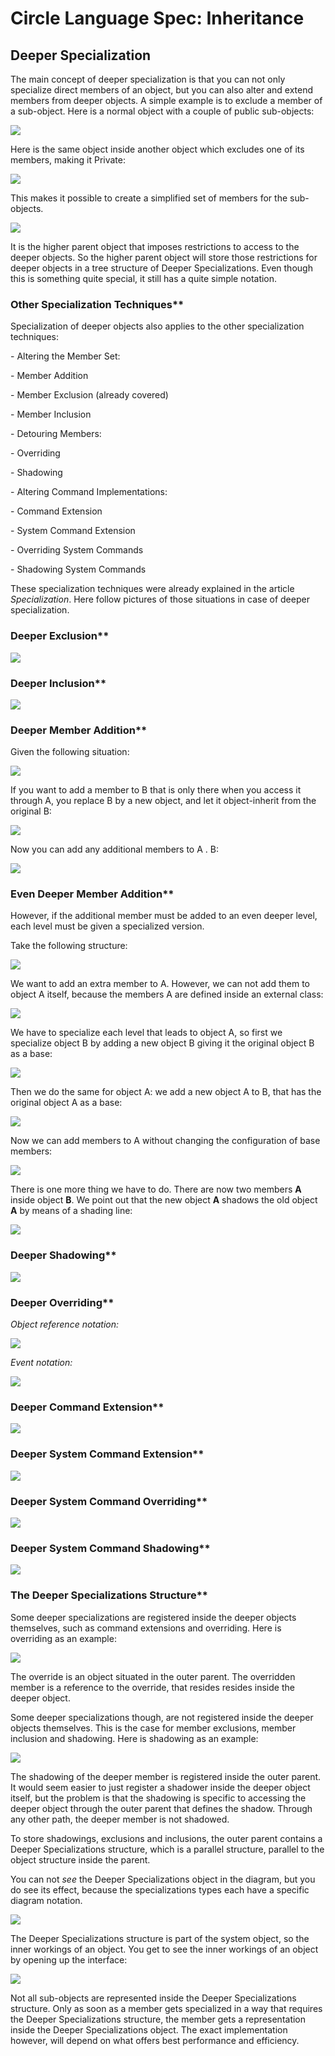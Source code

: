 ﻿Circle Language Spec: Inheritance
=================================

Deeper Specialization
---------------------

The main concept of deeper specialization is that you can not only specialize direct members of an object, but you can also alter and extend members from deeper objects. A simple example is to exclude a member of a sub-object. Here is a normal object with a couple of public sub-objects:

![](images/4.%20Deeper%20Specialization.001.png)

Here is the same object inside another object which excludes one of its members, making it Private:

![](images/4.%20Deeper%20Specialization.002.png)

This makes it possible to create a simplified set of members for the sub-objects.

![](images/4.%20Deeper%20Specialization.003.png)

It is the higher parent object that imposes restrictions to access to the deeper objects. So the higher parent object will store those restrictions for deeper objects in a tree structure of Deeper Specializations. Even though this is something quite special, it still has a quite simple notation.

### Other Specialization Techniques**

Specialization of deeper objects also applies to the other specialization techniques:

\- Altering the Member Set:

\- Member Addition

\- Member Exclusion (already covered)

\- Member Inclusion

\- Detouring Members:

\- Overriding

\- Shadowing

\- Altering Command Implementations:

\- Command Extension

\- System Command Extension

\- Overriding System Commands

\- Shadowing System Commands

These specialization techniques were already explained in the article *Specialization*. Here follow pictures of those situations in case of deeper specialization.

### Deeper Exclusion**

![](images/4.%20Deeper%20Specialization.004.png)

### Deeper Inclusion**

![](images/4.%20Deeper%20Specialization.005.png)

### Deeper Member Addition**

Given the following situation:

![](images/4.%20Deeper%20Specialization.006.png)

If you want to add a member to B that is only there when you access it through A, you replace B by a new object, and let it object-inherit from the original B:

![](images/4.%20Deeper%20Specialization.007.png)

Now you can add any additional members to A . B:

![](images/4.%20Deeper%20Specialization.008.png)

### Even Deeper Member Addition**

However, if the additional member must be added to an even deeper level, each level must be given a specialized version.

Take the following structure:

![](images/4.%20Deeper%20Specialization.009.png)

We want to add an extra member to A. However, we can not add them to object A itself, because the members A are defined inside an external class:

![](images/4.%20Deeper%20Specialization.010.png)

We have to specialize each level that leads to object A, so first we specialize object B by adding a new object B giving it the original object B as a base:

![](images/4.%20Deeper%20Specialization.011.png)

Then we do the same for object A: we add a new object A to B, that has the original object A as a base:

![](images/4.%20Deeper%20Specialization.012.png)

Now we can add members to A without changing the configuration of base members:

![](images/4.%20Deeper%20Specialization.013.png)

There is one more thing we have to do. There are now two members **A** inside object **B**. We point out that the new object **A** shadows the old object **A** by means of a shading line:

![](images/4.%20Deeper%20Specialization.014.png)

### Deeper Shadowing**

![](images/4.%20Deeper%20Specialization.015.png)

### Deeper Overriding**

*Object reference notation:*

![](images/4.%20Deeper%20Specialization.016.png)

*Event notation:*

![](images/4.%20Deeper%20Specialization.017.png)

### Deeper Command Extension**

![](images/4.%20Deeper%20Specialization.018.png)

### Deeper System Command Extension**

![](images/4.%20Deeper%20Specialization.019.png)

### Deeper System Command Overriding**

![](images/4.%20Deeper%20Specialization.020.png)

### Deeper System Command Shadowing**

![](images/4.%20Deeper%20Specialization.021.png)

### The Deeper Specializations Structure**

Some deeper specializations are registered inside the deeper objects themselves, such as command extensions and overriding. Here is overriding as an example:

![](images/4.%20Deeper%20Specialization.016.png)

The override is an object situated in the outer parent. The overridden member is a reference to the override, that resides resides inside the deeper object.

Some deeper specializations though, are not registered inside the deeper objects themselves. This is the case for member exclusions, member inclusion and shadowing. Here is shadowing as an example:

![](images/4.%20Deeper%20Specialization.015.png)

The shadowing of the deeper member is registered inside the outer parent. It would seem easier to just register a shadower inside the deeper object itself, but the problem is that the shadowing is specific to accessing the deeper object through the outer parent that defines the shadow. Through any other path, the deeper member is not shadowed.

To store shadowings, exclusions and inclusions, the outer parent contains a Deeper Specializations structure, which is a parallel structure, parallel to the object structure inside the parent.

You can not *see* the Deeper Specializations object in the diagram, but you do see its effect, because the specializations types each have a specific diagram notation.

![](images/4.%20Deeper%20Specialization.015.png)

The Deeper Specializations structure is part of the system object, so the inner workings of an object. You get to see the inner workings of an object by opening up the interface:

![](images/4.%20Deeper%20Specialization.022.png)

Not all sub-objects are represented inside the Deeper Specializations structure. Only as soon as a member gets specialized in a way that requires the Deeper Specializations structure, the member gets a representation inside the Deeper Specializations object. The exact implementation however, will depend on what offers best performance and efficiency.
